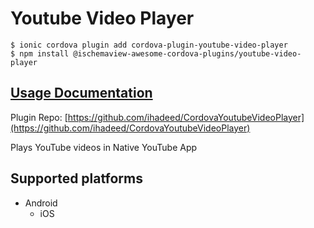 # Youtube Video Player

```text
$ ionic cordova plugin add cordova-plugin-youtube-video-player
$ npm install @ischemaview-awesome-cordova-plugins/youtube-video-player
```

## [Usage Documentation](https://danielsogl.gitbook.io/awesome-cordova-plugins/plugins/youtube-video-player/)

Plugin Repo: [https://github.com/ihadeed/CordovaYoutubeVideoPlayer](https://github.com/ihadeed/CordovaYoutubeVideoPlayer)

Plays YouTube videos in Native YouTube App

## Supported platforms

* Android
  * iOS

